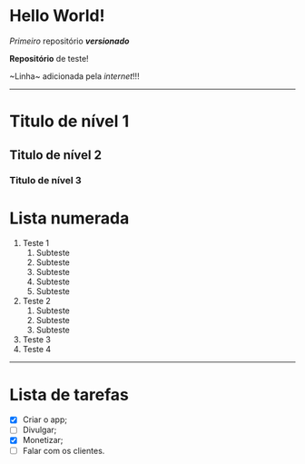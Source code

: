 # Hello World!
 _Primeiro_ repositório _**versionado**_

 __Repositório__ de teste!
 
 ~Linha~ adicionada pela *internet*!!!
___

# Titulo de nível 1
## Titulo de nível 2
### Titulo de nível 3

# Lista numerada

1. Teste 1
   1. Subteste
   1. Subteste
   1. Subteste
   1. Subteste
   1. Subteste
1. Teste 2
   1. Subteste
   1. Subteste
   1. Subteste
1. Teste 3
1. Teste 4
---
# Lista de tarefas

- [x]  Criar o app;
- [ ] Divulgar;
- [x] Monetizar;
- [ ] Falar com os clientes.
